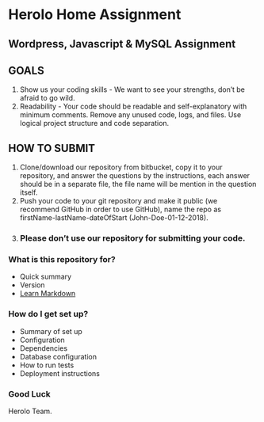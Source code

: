 # Herolo Home Assignment 
## Wordpress, Javascript & MySQL Assignment

## GOALS
1.	Show us your coding skills - We want to see your strengths, don’t be afraid to go wild. 
2.	Readability - Your code should be readable and self-explanatory with minimum comments. Remove any unused code, logs, and files. Use logical project structure and code separation.

## HOW TO SUBMIT
1.	Clone/download our repository from bitbucket, copy it to your repository, and answer the questions by the instructions, each answer should be in a separate file, the file name will be mention in the question itself.
2.	Push your code to your git repository and make it public (we recommend GitHub in order to use GitHub), name the repo as firstName-lastName-dateOfStart (John-Doe-01-12-2018).
3.	### Please don’t use our repository for submitting your code.


### What is this repository for? ###

* Quick summary
* Version
* [Learn Markdown](https://bitbucket.org/tutorials/markdowndemo)

### How do I get set up? ###

* Summary of set up
* Configuration
* Dependencies
* Database configuration
* How to run tests
* Deployment instructions

### Good Luck ###

Herolo Team.
